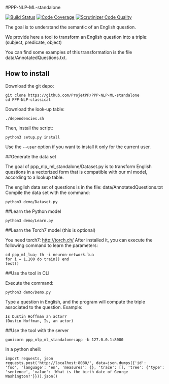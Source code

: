 #PPP-NLP-ML-standalone

[![Build Status](https://scrutinizer-ci.com/g/ProjetPP/PPP-NLP-ML-standalone/badges/build.png?b=master)](https://scrutinizer-ci.com/g/ProjetPP/PPP-NLP-ML-standalone/build-status/master)
[![Code Coverage](https://scrutinizer-ci.com/g/ProjetPP/PPP-NLP-ML-standalone/badges/coverage.png?b=master)](https://scrutinizer-ci.com/g/ProjetPP/PPP-NLP-ML-standalone/?branch=master)
[![Scrutinizer Code Quality](https://scrutinizer-ci.com/g/ProjetPP/PPP-NLP-ML-standalone/badges/quality-score.png?b=master)](https://scrutinizer-ci.com/g/ProjetPP/PPP-NLP-ML-standalone/?branch=master)

The goal is to understand the semantic of an English question.

We provide here a tool to transform an English question into a triple:
(subject, predicate, object)

You can find some examples of this transformation is the file data/AnnotatedQuestions.txt.

## How to install

Download the git depo:

```
git clone https://github.com/ProjetPP/PPP-NLP-ML-standalone
cd PPP-NLP-classical
```

Download the look-up table:

    ./dependencies.sh


Then, install the script:

    python3 setup.py install


Use the `--user` option if you want to install it only for the current user.


##Generate the data set

The goal of ppp_nlp_ml_standalone/Dataset.py is to transform English questions in a vectorized form that is compatible
with our ml model, according to a lookup table.

The english data set of questions is in the file: data/AnnotatedQuestions.txt
Compile the data set with the command:

    python3 demo/Dataset.py

##Learn the Python model

    python3 demo/Learn.py

##Learn the Torch7 model (this is optional)

You need torch7: http://torch.ch/
After installed it, you can execute the following command to learn the parameters:

    cd ppp_ml_lua; th -i neuron-network.lua
    for i = 1,100 do train() end
    test()


##Use the tool in CLI

Execute the command:

    python3 demo/Demo.py

Type a question in English, and the program will compute the triple associated to the question.
Example:

    Is Dustin Hoffman an actor?
    (Dustin Hoffman, Is, an actor)

##Use the tool with the server

    gunicorn ppp_nlp_ml_standalone:app -b 127.0.0.1:8080

In a python shell:

    import requests, json
    requests.post('http://localhost:8080/', data=json.dumps({'id':
    'foo', 'language': 'en', 'measures': {}, 'trace': [], 'tree': {'type':
    'sentence', 'value': 'What is the birth date of George Washington?'}})).json()


